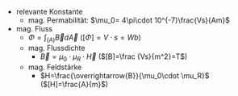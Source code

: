- relevante Konstante
	- mag. Permabilität: $\mu_0= 4\pi\cdot 10^{-7}\frac{Vs}{Am}$ 
- mag. Fluss
	- $\Phi=\int _{(A)}\overrightarrow{B}d\overrightarrow{A}$ ($[\Phi]=V\cdot s=Wb$) 
	- mag. Flussdichte
		- $\overrightarrow{B}=\mu_{0}\cdot \mu_{R}\cdot \overrightarrow{H}$ ($[B]=\frac {Vs}{m^2}=T$) 
	- mag. Feldstärke
		- $H=\frac{\overrightarrow{B}}{\mu_0\cdot \mu_R}$ ($[H]=\frac{A}{m}$) 